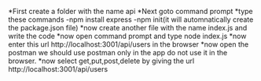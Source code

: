 *First create a folder with the name api
*Next goto command prompt
*type these commands
  -npm install express
  -npm init(it will automnatically create the package.json file)
*now create another file with the name index.js and write the code 
*now open command prompt and type node index.js 
*now enter this url http://localhost:3001/api/users  in the browser 
*now open the postman we should use postman only in the app do not use it in the browser.
*now select get,put,post,delete by giving the url http://localhost:3001/api/users 
